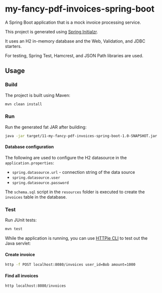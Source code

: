 # my-fancy-pdf-invoices-spring-boot

A Spring Boot application that is a mock invoice processing service.

This project is generated using [Spring Initialzr](https://start.spring.io/).

It uses an H2 in-memory database and the Web, Validation, and JDBC starters.

For testing, Spring Test, Hamcrest, and JSON Path libraries are used.

## Usage

### Build

The project is built using Maven:

```bash
mvn clean install
```

### Run

Run the generated fat JAR after building:

```bash
java -jar target/11-my-fancy-pdf-invoices-spring-boot-1.0-SNAPSHOT.jar
```

#### Database configuration

The following are used to configure the H2 datasource in the `application.properties`:

- `spring.datasource.url` - connection string of the data source
- `spring.datasource.user`
- `spring.datasource.password`

The `schema.sql` script in the `resources` folder is executed to create the `invoices` table in the database.

### Test

Run JUnit tests:

```bash
mvn test
```

While the application is running, you can use [HTTPie CLI](https://httpie.io/cli) to test out the Java servlet:

#### Create invoice

```bash
http -f POST localhost:8080/invoices user_id=Bob amount=1000
```

#### Find all invoices

```bash
http localhost:8080/invoices
```
